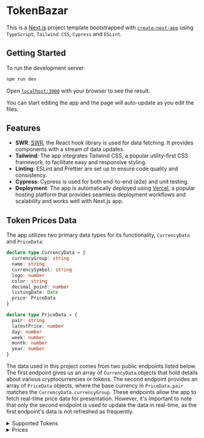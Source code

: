 # TokenBazar

This is a [Next.js](https://nextjs.org/) project template bootstrapped with [`create-next-app`](https://github.com/vercel/next.js/tree/canary/packages/create-next-app) using `TypeScript`, `Tailwind CSS`, `Cypress` and `ESLint`.

## Getting Started

To run the development server:

```bash
npm run dev
```

Open [`localhost:3000`](http://localhost:3000) with your browser to see the result.

You can start editing the app and the page will auto-update as you edit the files.

## Features

- **SWR**: [SWR](https://swr.vercel.app/), the React hook library is used for data fetching. It provides components with a stream of data updates.
- **Tailwind**: The app integrates Tailwind CSS, a popular utility-first CSS framework, to facilitate easy and responsive styling.
- **Linting**: ESLint and Prettier are set up to ensure code quality and consistency.
- **Cypress**: Cypress is used for both end-to-end (e2e) and unit testing.
- **Deployment**: The app is automatically deployed using [Vercel](https://vercel.com/), a popular hosting platform that provides seamless deployment workflows and scalability and works well with Next.js app.

## Token Prices Data

The app utilizes two primary data types for its functionality, `CurrencyData` and `PriceData`:

```typescript
declare type CurrencyData = {
  currencyGroup: string
  name: string
  currencySymbol: string
  logo: number
  color: string
  decimal_point: number
  listingDate: Date
  price: PriceData
}

declare type PriceData = {
  pair: string
  latestPrice: number
  day: number
  week: number
  month: number
  year: number
}
```

The data used in this project comes from two public endpoints listed below. The first endpoint gives us an array of `CurrencyData` objects that hold details about various cryptocurrencies or tokens. The second endpoint provides an array of `PriceData` objects, where the base currency in `PriceData.pair` matches the `CurrencyData.currencyGroup`. These endpoints allow the app to fetch real-time price data for presentation. However, it's important to note that only the second endpoint is used to update the data in real-time, as the first endpoint's data is not refreshed as frequently.

<details>
<summary>
  Supported Tokens
</summary>

---

Retrieves a list of supported tokens.

- **URL**: `https://api.pintu.co.id/v2/wallet/supportedCurrencies`
- **Method**: GET
- **Auth required**: No

### Success Response

- **Code**: 200 OK
- **Content example**:

```json
{
  "code": "success",
  "message": "",
  "payload": [
    {
      "currencyGroup": "IDR",
      "color": "#0A68F4",
      "currencySymbol": "Rp",
      "name": "Rupiah Token",
      "logo": "https://.../assets/images/logo/circle_IDRT.svg",
      "decimal_point": 0,
      "listingDate": "2020-09-15T09:43:42Z",
      "wallets": [
        {
          "currencyGroup": "IDR",
          "tokenSymbol": "IDRT",
          "decimal_point": 2,
          "tokenType": "ERC-20",
          "blockchain": "Ethereum",
          "explorer": "https://etherscan.io/tx/",
          "listingDate": "2020-09-15T09:43:43Z",
          "blockchainName": "Ethereum",
          "logo": "https://.../ERC-20.svg"
        },
        ...
      ]
    },
    ...
  ]
}
```

### Response Fields

- `currencyGroup` (string): The currency group code.
- `color` (string): The color associated with the currency.
- `currencySymbol` (string): The symbol of the currency.
- `name` (string): The name of the currency.
- `logo` (string): The URL of the currency logo.
- `decimal_point` (integer): The number of decimal points used for the currency.
- `listingDate` (string): The date when the currency was listed.
- `wallets` (array): An array of wallet objects representing different tokens for the currency.
  - `currencyGroup` (string): The currency group code.
  - `tokenSymbol` (string): The symbol of the token.
  - `decimal_point` (integer): The number of decimal points used for the token.
  - `tokenType` (string): The type of the token.
  - `blockchain` (string): The blockchain associated with the token.
  - `explorer` (string): The URL of the blockchain explorer for the token.
  - `listingDate` (string): The date when the token was listed.
  - `blockchainName` (string): The name of the blockchain.
  - `logo` (string): The URL of the token logo.

---

</details>

<details>
<summary>
  Prices
</summary>

---

Retrieves the price changes for different token trading pairs.

- **URL**: `https://api.pintu.co.id/v2/trade/price-changes`
- **Method**: GET
- **Auth required**: No

### Success Response

- **Code**: 200 OK
- **Content example**:

```json
{
  "code": "success",
  "message": "",
  "payload": [
    {
      "pair": "atom/idr",
      "latestPrice": "158494",
      "day": "1.06",
      "week": "-0.20",
      "month": "-3.58",
      "year": "12.22"
    },
    ...
  ]
}
```

### Response Fields

- `pair` (string): The trading pair symbol.
- `latestPrice` (string): The latest price for the trading pair in Rupiah (IDR).
- `day` (string): The percentage change in price for the last 24 hours.
- `week` (string): The percentage change in price for the week.
- `month` (string): The percentage change in price for the month.
- `year` (string): The percentage change in price for the year.

---

</details>
